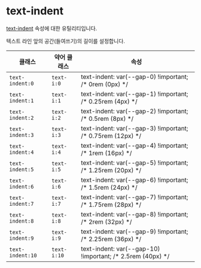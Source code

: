 # text-indent

[text-indent](https://developer.mozilla.org/en-US/docs/Web/CSS/text-indent) 속성에 대한 유틸리티입니다.

텍스트 라인 앞의 공간(들여쓰기)의 길이를 설정합니다.

<table>
  <thead>
    <tr>
      <th scope="col">클래스</th>
      <th scope="col">약어 클래스</th>
      <th scope="col">속성</th>
    </tr>
  </thead>
  <tbody>
  <tr>
  <td><code>text-indent:0</code></td>
  <td><code>text-i:0</code></td>
<td><span class="code">text-indent: var(--gap-0) !important;</span> <span class="c:weak">/* 0rem (0px) */</span></td>
</tr>

<tr>
  <td><code>text-indent:1</code></td>
  <td><code>text-i:1</code></td>
<td><span class="code">text-indent: var(--gap-1) !important;</span> <span class="c:weak">/* 0.25rem (4px) */</span></td>
</tr>

<tr>
  <td><code>text-indent:2</code></td>
  <td><code>text-i:2</code></td>
<td><span class="code">text-indent: var(--gap-2) !important;</span> <span class="c:weak">/* 0.5rem (8px) */</span></td>
</tr>

<tr>
  <td><code>text-indent:3</code></td>
  <td><code>text-i:3</code></td>
<td><span class="code">text-indent: var(--gap-3) !important;</span> <span class="c:weak">/* 0.75rem (12px) */</span></td>
</tr>

<tr>
  <td><code>text-indent:4</code></td>
  <td><code>text-i:4</code></td>
<td><span class="code">text-indent: var(--gap-4) !important;</span> <span class="c:weak">/* 1rem (16px) */</span></td>
</tr>

<tr>
  <td><code>text-indent:5</code></td>
  <td><code>text-i:5</code></td>
<td><span class="code">text-indent: var(--gap-5) !important;</span> <span class="c:weak">/* 1.25rem (20px) */</span></td>
</tr>

<tr>
  <td><code>text-indent:6</code></td>
  <td><code>text-i:6</code></td>
<td><span class="code">text-indent: var(--gap-6) !important;</span> <span class="c:weak">/* 1.5rem (24px) */</span></td>
</tr>

<tr>
  <td><code>text-indent:7</code></td>
  <td><code>text-i:7</code></td>
<td><span class="code">text-indent: var(--gap-7) !important;</span> <span class="c:weak">/* 1.75rem (28px) */</span></td>
</tr>

<tr>
  <td><code>text-indent:8</code></td>
  <td><code>text-i:8</code></td>
<td><span class="code">text-indent: var(--gap-8) !important;</span> <span class="c:weak">/* 2rem (32px) */</span></td>
</tr>

<tr>
  <td><code>text-indent:9</code></td>
  <td><code>text-i:9</code></td>
<td><span class="code">text-indent: var(--gap-9) !important;</span> <span class="c:weak">/* 2.25rem (36px) */</span></td>
</tr>

<tr>
  <td><code>text-indent:10</code></td>
  <td><code>text-i:10</code></td>
<td><span class="code">text-indent: var(--gap-10) !important;</span> <span class="c:weak">/* 2.5rem (40px) */</span></td>
</tr>

  </tbody>

</table>
